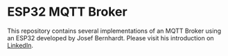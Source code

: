 # ESP32 MQTT Broker

This repository contains several implementations of an MQTT Broker using an ESP32 developed by Josef Bernhardt. 
Please visit his introduction on [LinkedIn](https://www.linkedin.com/posts/josef-bernhardt-4b7657144_mqtt-broker-esp32-activity-7348019729845923840-ZSIP?utm_source=share&utm_medium=member_desktop&rcm=ACoAAAPzQYQBeXSbfSbWnSENN1vx-GetRZPR6PU).
